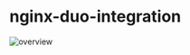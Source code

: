 # nginx-duo-integration

![overview](https://github.com/user-attachments/assets/fe34e338-9d13-4a3b-9ca1-f10fdbc6dfcb)
